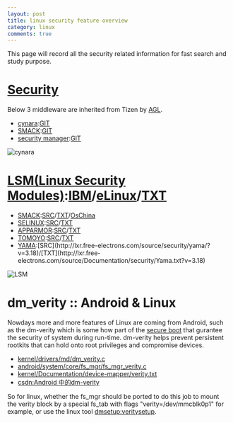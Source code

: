 ```yaml
---
layout: post
title: linux security feature overview
category: linux
comments: true
---
```

  This page will record all the security related information for fast search and study purpose.

# [Security](https://wiki.tizen.org/wiki/Security)
  Below 3 middleware are inherited from Tizen by [AGL](https://www.automotivelinux.org/).

* [cynara](https://wiki.tizen.org/wiki/Security:Cynara):[GIT](https://github.com/Samsung/cynara)
* [SMACK](https://wiki.tizen.org/wiki/Security/Smack):[GIT](https://github.com/smack-team/smack)
* [security manager](https://wiki.tizen.org/wiki/Security/Tizen_3.X_Security_Manager):[GIT](https://github.com/Samsung/security-manager)

![cynara](https://wiki.tizen.org/w/images/8/8b/CynaraRoadmap_Phase3_UserSupport.png)

# [LSM(Linux Security Modules)](https://en.wikipedia.org/wiki/Linux_Security_Modules):[IBM](https://www.ibm.com/developerworks/cn/linux/l-lxc-security/)/[eLinux](http://elinux.org/Security)/[TXT](http://lxr.free-electrons.com/source/Documentation/security/LSM.txt?v=3.18)

* [SMACK](https://en.wikipedia.org/wiki/Smack_(software)):[SRC](http://lxr.free-electrons.com/source/security/smack/?v=3.18)/[TXT](http://lxr.free-electrons.com/source/Documentation/security/Smack.txt?v=3.18)/[OsChina](https://www.oschina.net/question/591648_247054)
* [SELINUX](https://en.wikipedia.org/wiki/Security-Enhanced_Linux):[SRC](http://lxr.free-electrons.com/source/security/selinux/?v=3.18)/[TXT](http://lxr.free-electrons.com/source/Documentation/security/SELinux.txt?v=3.18)
* [APPARMOR](https://en.wikipedia.org/wiki/AppArmor):[SRC](http://lxr.free-electrons.com/source/security/apparmor/?v=3.18)/[TXT](http://lxr.free-electrons.com/source/Documentation/security/apparmor.txt?v=3.18)
* [TOMOYO](https://en.wikipedia.org/wiki/Tomoyo_Linux):[SRC](http://lxr.free-electrons.com/source/security/tomoyo/?v=3.18)/[TXT](http://lxr.free-electrons.com/source/Documentation/security/tomoyo.txt?v=3.18)
* [YAMA](https://en.wikipedia.org/wiki/Yama_(Linux_security_module)):[SRC](http://lxr.free-electrons.com/source/security/yama/?v=3.18)/[TXT](http://lxr.free-electrons.com/source/Documentation/security/Yama.txt?v=3.18)

![LSM](http://static.oschina.net/uploads/img/201508/18143741_Gvp0.jpg)

# dm_verity :: Android & Linux

  Nowdays more and more features of Linux are coming from Android, such as the dm-verity which is some how part of the [secure boot](https://source.android.com/security/verifiedboot/) that gurantee the security of system during run-time. dm-verity helps prevent persistent rootkits that can hold onto root privileges and compromise devices.

*  [kernel/drivers/md/dm\_verity.c](http://lxr.free-electrons.com/source/drivers/md/dm-verity.c?v=3.18)
*  [android/system/core/fs\_mgr/fs\_mgr\_verity.c](https://android.googlesource.com/platform/system/core/+/android-5.0.0_r2/fs_mgr/fs_mgr_verity.c)
*  [kernel/Documentation/device-mapper/verity.txt](https://www.kernel.org/doc/Documentation/device-mapper/verity.txt)
*  [csdn:Android 中的dm-verity](http://blog.csdn.net/u011280717/article/details/51867673)

  So for linux, whether the fs\_mgr should be ported to do this job to mount the verity block by a special fs_tab with flags "verity=/dev/mmcblk0p1" for example, or use the linux tool [dmsetup:veritysetup](https://gitlab.com/cryptsetup/cryptsetup/wikis/DMVerity).

